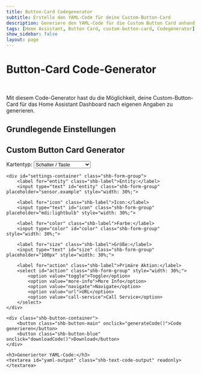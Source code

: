 ```yaml
---
title: Button-Card Codegenerator
subtitle: Erstelle den YAML-Code für deine Custom-Button-Card
description: Generiere den YAML-Code für die Custom Button Card anhand deiner individuellen Angaben.
tags: [Home Assistant, Button Card, custom-button-card, Codegenerator]
show_sidebar: false
layout: page
---
```

<div class="shb-main-container">
<h1 class="shb-main-title">Button-Card Code-Generator</h1>
<br>
<p class="shb-main-description">
    Mit diesem Code-Generator hast du die Möglichkeit, deine Custom-Button-Card für das Home Assistant Dashboard nach eigenen Angaben zu generieren.
</p>
<div class="content-section">
<h2 class="shb-section-title-center">Grundlegende Einstellungen</h2>
<div class="shb-form-group">
    <h2>Custom Button Card Generator</h2>
    <label for="card-type" class="shb-label">Kartentyp:</label>
    <select id="card-type" class="shb-form-group" onchange="updateFields()" style="width: 30%;">
        <option value="button">Schalter / Taste</option>
        <option value="status">Statusanzeige</option>
        <option value="blank">Blank Karte</option>
    </select>
    
    <div id="settings-container" class="shb-form-group">
        <label for="entity" class="shb-label">Entity:</label>
        <input type="text" id="entity" class="shb-form-group" placeholder="sensor.example" style="width: 30%;">
        
        <label for="icon" class="shb-label">Icon:</label>
        <input type="text" id="icon" class="shb-form-group" placeholder="mdi:lightbulb" style="width: 30%;">
        
        <label for="color" class="shb-label">Farbe:</label>
        <input type="color" id="color" class="shb-form-group" style="width: 30%;">
        
        <label for="size" class="shb-label">Größe:</label>
        <input type="text" id="size" class="shb-form-group" placeholder="100px" style="width: 30%;">
        
        <label for="action" class="shb-label">Primäre Aktion:</label>
        <select id="action" class="shb-form-group" style="width: 30%;">
            <option value="toggle">Toggle</option>
            <option value="more-info">More Info</option>
            <option value="navigate">Navigate</option>
            <option value="url">URL</option>
            <option value="call-service">Call Service</option>
        </select>
    </div>
    
    <div class="shb-button-container">
        <button class="shb-button-main" onclick="generateCode()">Code generieren</button>
        <button class="shb-button-blue" onclick="downloadCode()">Download</button>
    </div>
    
    <h3>Generierter YAML-Code:</h3>
    <textarea id="yaml-output" class="shb-text-code-output" readonly></textarea>
</div>
</div>
</div>
<script>
    function updateFields() {
        const cardType = document.getElementById('card-type').value;
        const settingsContainer = document.getElementById('settings-container');
        
        if (cardType === 'blank') {
            settingsContainer.style.display = 'none';
        } else {
            settingsContainer.style.display = 'block';
        }
    }
</script>
